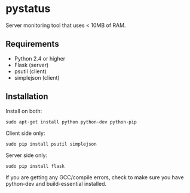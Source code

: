 pystatus
========

Server monitoring tool that uses < 10MB of RAM.

## Requirements

- Python 2.4 or higher
- Flask (server)
- psutil (client)
- simplejson (client)

## Installation

Install on both:

```
sudo apt-get install python python-dev python-pip
```

Client side only:

```
sudo pip install psutil simplejson
```

Server side only:

```
sudo pip install flask
```

If you are getting any GCC/compile errors, check to make sure you have python-dev and build-essential installed.